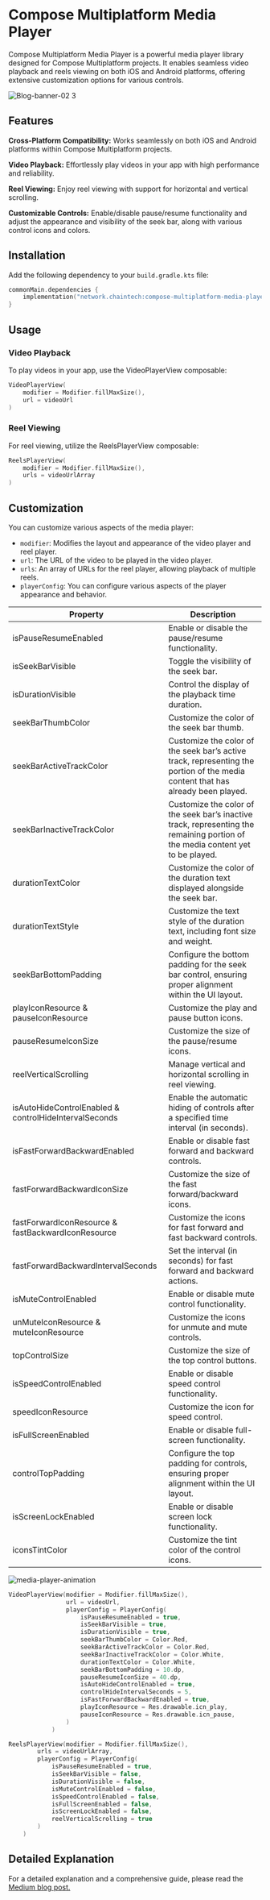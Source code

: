 # Compose Multiplatform Media Player

Compose Multiplatform Media Player is a powerful media player library designed for Compose Multiplatform projects. It enables seamless video playback and reels viewing on both iOS and Android platforms, offering extensive customization options for various controls.

![Blog-banner-02 3](https://github.com/ChainTechNetwork/ComposeMultiplatformMediaPlayer/assets/143475887/754150a6-e86e-4a67-87fe-a600e90a4578)

## Features
**Cross-Platform Compatibility:** Works seamlessly on both iOS and Android platforms within Compose Multiplatform projects.

**Video Playback:** Effortlessly play videos in your app with high performance and reliability.

**Reel Viewing:** Enjoy reel viewing with support for horizontal and vertical scrolling.

**Customizable Controls:** Enable/disable pause/resume functionality and adjust the appearance and visibility of the seek bar, along with various control icons and colors.

## Installation

Add the following dependency to your `build.gradle.kts` file:

```kotlin
commonMain.dependencies {
    implementation("network.chaintech:compose-multiplatform-media-player:1.0.7")
}
```

## Usage

### Video Playback
To play videos in your app, use the VideoPlayerView composable:
```kotlin
VideoPlayerView(
    modifier = Modifier.fillMaxSize(),
    url = videoUrl
)
```

### Reel Viewing
For reel viewing, utilize the ReelsPlayerView composable:
```kotlin
ReelsPlayerView(
    modifier = Modifier.fillMaxSize(),
    urls = videoUrlArray
)
```

## Customization
You can customize various aspects of the media player:

* `modifier`: Modifies the layout and appearance of the video player and reel player.
* `url`: The URL of the video to be played in the video player.
* `urls`: An array of URLs for the reel player, allowing playback of multiple reels.
* `playerConfig`: You can configure various aspects of the player appearance and behavior.

| Property                             | Description |
| ------------------------------------ | ----------- |
| isPauseResumeEnabled               | Enable or disable the pause/resume functionality. |
| isSeekBarVisible                   | Toggle the visibility of the seek bar. |
| isDurationVisible                  | Control the display of the playback time duration. |
| seekBarThumbColor                  | Customize the color of the seek bar thumb. |
| seekBarActiveTrackColor            | Customize the color of the seek bar’s active track, representing the portion of the media content that has already been played. |
| seekBarInactiveTrackColor          | Customize the color of the seek bar’s inactive track, representing the remaining portion of the media content yet to be played. |
| durationTextColor                  | Customize the color of the duration text displayed alongside the seek bar. |
| durationTextStyle                  | Customize the text style of the duration text, including font size and weight. |
| seekBarBottomPadding              | Configure the bottom padding for the seek bar control, ensuring proper alignment within the UI layout. |
| playIconResource & pauseIconResource | Customize the play and pause button icons. |
| pauseResumeIconSize                | Customize the size of the pause/resume icons. |
| reelVerticalScrolling              | Manage vertical and horizontal scrolling in reel viewing. |
| isAutoHideControlEnabled & controlHideIntervalSeconds | Enable the automatic hiding of controls after a specified time interval (in seconds). |
| isFastForwardBackwardEnabled       | Enable or disable fast forward and backward controls. |
| fastForwardBackwardIconSize       | Customize the size of the fast forward/backward icons. |
| fastForwardIconResource & fastBackwardIconResource | Customize the icons for fast forward and fast backward controls. |
| fastForwardBackwardIntervalSeconds | Set the interval (in seconds) for fast forward and backward actions. |
| isMuteControlEnabled               | Enable or disable mute control functionality. |
| unMuteIconResource & muteIconResource | Customize the icons for unmute and mute controls. |
| topControlSize                     | Customize the size of the top control buttons. |
| isSpeedControlEnabled             | Enable or disable speed control functionality. |
| speedIconResource                  | Customize the icon for speed control. |
| isFullScreenEnabled                | Enable or disable full-screen functionality. |
| controlTopPadding                  | Configure the top padding for controls, ensuring proper alignment within the UI layout. |
| isScreenLockEnabled                | Enable or disable screen lock functionality. |
| iconsTintColor                    | Customize the tint color of the control icons. |

![media-player-animation](https://github.com/ChainTechNetwork/ComposeMultiplatformMediaPlayer/assets/143475887/3c0d2f57-8741-4e46-8e4e-9ee3040eedf1)

```kotlin
VideoPlayerView(modifier = Modifier.fillMaxSize(),
                url = videoUrl,
                playerConfig = PlayerConfig(
                    isPauseResumeEnabled = true,
                    isSeekBarVisible = true,
                    isDurationVisible = true,
                    seekBarThumbColor = Color.Red,
                    seekBarActiveTrackColor = Color.Red,
                    seekBarInactiveTrackColor = Color.White,
                    durationTextColor = Color.White,
                    seekBarBottomPadding = 10.dp,
                    pauseResumeIconSize = 40.dp,
                    isAutoHideControlEnabled = true,
                    controlHideIntervalSeconds = 5,
                    isFastForwardBackwardEnabled = true,
                    playIconResource = Res.drawable.icn_play,
                    pauseIconResource = Res.drawable.icn_pause,
                )
            )
```


```kotlin
ReelsPlayerView(modifier = Modifier.fillMaxSize(),
        urls = videoUrlArray,
        playerConfig = PlayerConfig(
            isPauseResumeEnabled = true,
            isSeekBarVisible = false,
            isDurationVisible = false,
            isMuteControlEnabled = false,
            isSpeedControlEnabled = false,
            isFullScreenEnabled = false,
            isScreenLockEnabled = false,
            reelVerticalScrolling = true
        )
    )
```


## Detailed Explanation
For a detailed explanation and a comprehensive guide, please read the [Medium blog post.](https://medium.com/mobile-innovation-network/introducing-compose-multiplatform-media-player-your-go-to-solution-for-seamless-media-playback-691df3cc4da9)
